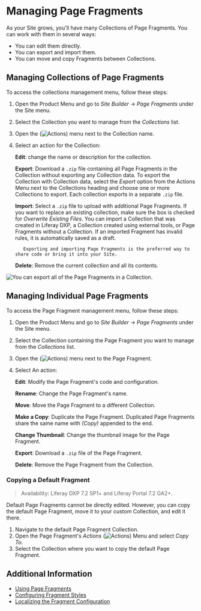 # Managing Page Fragments

As your Site grows, you'll have many Collections of Page Fragments. You can work with them in several ways:

* You can edit them directly.
* You can export and import them.
* You can move and copy Fragments between Collections.

## Managing Collections of Page Fragments

To access the collections management menu, follow these steps:

1. Open the Product Menu and go to *Site Builder* &rarr; *Page Fragments* under the Site menu.

1. Select the Collection you want to manage from the *Collections* list.

1. Open the (![Actions](../../../images/icon-actions.png)) menu next to the Collection name.

1. Select an action for the Collection:

   **Edit**: change the name or description for the collection.

   **Export**: Download a `.zip` file containing all Page Fragments in the Collection without exporting any Collection data. To export the Collection with Collection data, select the *Export* option from the Actions Menu next to the Collections heading and choose one or more Collections to export. Each collection exports in a separate `.zip` file.

   **Import**: Select a `.zip` file to upload with additional Page Fragments. If you want to replace an existing collection, make sure the box is checked for *Overwrite Existing Files*. You can import a Collection that was created in Liferay DXP, a Collection created using external tools, or Page Fragments without a Collection. If an imported Fragment has invalid rules, it is automatically saved as a draft.

   ```note::
      Exporting and importing Page Fragments is the preferred way to share code or bring it into your Site.
   ```

   **Delete**: Remove the current collection and all its contents.

![You can export all of the Page Fragments in a Collection.](./managing-page-fragments/images/01.png)

## Managing Individual Page Fragments

To access the Page Fragment management menu, follow these steps:

1. Open the Product Menu and go to *Site Builder* &rarr; *Page Fragments* under the Site menu.

1. Select the Collection containing the Page Fragment you want to manage from the *Collections* list.

1. Open the (![Actions](../../../images/icon-actions.png)) menu next to the Page Fragment.

1. Select An action:

    **Edit**: Modify the Page Fragment's code and configuration.

    **Rename**: Change the Page Fragment's name.

    **Move**: Move the Page Fragment to a different Collection.

    **Make a Copy**: Duplicate the Page Fragment. Duplicated Page Fragments share the same name with *(Copy)* appended to the end.

    **Change Thumbnail**: Change the thumbnail image for the Page Fragment.

    **Export**: Download a `.zip` file of the Page Fragment.

    **Delete**: Remove the Page Fragment from the Collection.

### Copying a Default Fragment

> Availability: Liferay DXP 7.2 SP1+ and Liferay Portal 7.2 GA2+.

Default Page Fragments cannot be directly edited. However, you can copy the default Page Fragment, move it to your custom Collection, and edit it there.

1. Navigate to the default Page Fragment Collection.
1. Open the Page Fragment's *Actions* (![Actions](../../../images/icon-actions.png)) Menu and select *Copy To*.
1. Select the Collection where you want to copy the default Page Fragment.

## Additional Information

- [Using Page Fragments](./using-page-fragments.md)
- [Configuring Fragment Styles](./configuring-fragment-styles.md)
- [Localizing the Fragment Configuration](./localizing-the-fragment-configuration.md)

